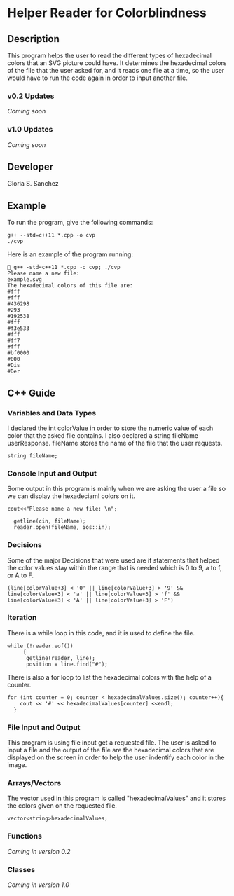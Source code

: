 # Helper Reader for Colorblindness

## Description

This program helps the user to read the different types of hexadecimal colors that an SVG picture could have. It determines the hexadecimal colors of the file that the user asked for, and it reads one file at a time, so the user would have to run the code again in order to input another file. 

### v0.2 Updates

*Coming soon*

### v1.0 Updates

*Coming soon*


## Developer

Gloria S. Sanchez

## Example

To run the program, give the following commands:

```
g++ --std=c++11 *.cpp -o cvp
./cvp
```

Here is an example of the program running:

```
 g++ -std=c++11 *.cpp -o cvp; ./cvp
Please name a new file: 
example.svg
The hexadecimal colors of this file are:
#fff
#fff
#436298
#293
#192538
#fff
#f3e533
#fff
#ff7
#fff
#bf0000
#000
#Dis
#Der
```

## C++ Guide

### Variables and Data Types

I declared the int colorValue in order to store the numeric value of each color that the asked file contains. I also declared a string fileName userResponse. fileName stores the name of the file that the user requests.
```
string fileName;
```

### Console Input and Output

Some output in this program is mainly when we are asking the user a file so we can display the hexadeciaml colors on it. 
```
cout<<"Please name a new file: \n";
  
  getline(cin, fileName);
  reader.open(fileName, ios::in);
```

### Decisions

Some of the major Decisions that were used are if statements that helped the color values stay within the range that is needed which is 0 to 9, a to f, or A to F. 
```
(line[colorValue+3] < '0' || line[colorValue+3] > '9' && line[colorValue+3] < 'a' || line[colorValue+3] > 'f' && line[colorValue+3] < 'A' || line[colorValue+3] > 'F')
```

### Iteration

There is a while loop in this code, and it is used to define the file.
```
while (!reader.eof()) 
     {
      getline(reader, line);
      position = line.find("#");
``` 

There is also a for loop to list the hexadecimal colors with the help of a counter.

```
for (int counter = 0; counter < hexadecimalValues.size(); counter++){
    cout << '#' << hexadecimalValues[counter] <<endl;
  }
```
### File Input and Output

This program is using file input get a requested file. The user is asked to input a file and the output of the file are the hexadecimal colors that are displayed on the screen in order to help the user indentify each color in the image.

### Arrays/Vectors

The vector used in this program is called "hexadecimalValues" and it stores the colors given on the requested file.
```
vector<string>hexadecimalValues;
```

### Functions

*Coming in version 0.2*

### Classes

*Coming in version 1.0*
